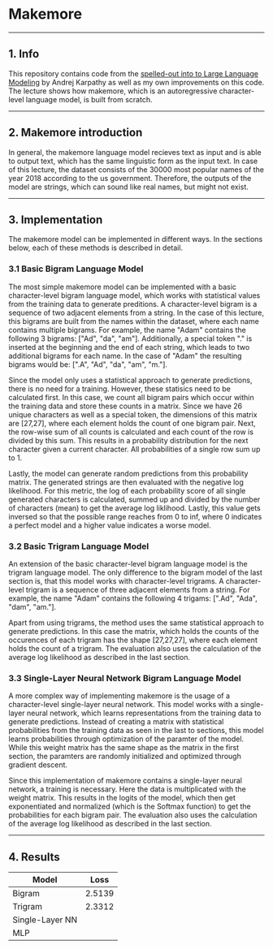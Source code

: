 # Makemore

<hr>

## 1. Info

This repository contains code from the [spelled-out into to Large Language Modeling](https://www.youtube.com/watch?v=PaCmpygFfXo&t=5s) by Andrej Karpathy as well as my own improvements on this code. The lecture shows how makemore, which is an autoregressive character-level language model, is built from scratch.

<hr>

## 2. Makemore introduction

In general, the makemore language model recieves text as input and is able to output text, which has the same linguistic form as the input text. In case of this lecture, the dataset consists of the 30000 most popular names of the year 2018 according to the us government. Therefore, the outputs of the model are strings, which can sound like real names, but might not exist.

<hr>

## 3. Implementation

The makemore model can be implemented in different ways. In the sections below, each of these methods is described in detail.

### 3.1 Basic Bigram Language Model

The most simple makemore model can be implemented with a basic character-level bigram language model, which works with statistical values from the training data to generate preditions. A character-level bigram is a sequence of two adjacent elements from a string. In the case of this lecture, this bigrams are built from the names within the dataset, where each name contains multiple bigrams. For example, the name "Adam" contains the following 3 bigrams: ["Ad", "da", "am"]. Additionally, a special token "." is inserted at the beginning and the end of each string, which leads to two additional bigrams for each name. In the case of "Adam" the resulting bigrams would be: [".A", "Ad", "da", "am", "m."].

Since the model only uses a statistical approach to generate predictions, there is no need for a training. However, these statisics need to be calculated first. In this case, we count all bigram pairs which occur within the training data and store these counts in a matrix. Since we have 26 unique characters as well as a special token, the dimensions of this matrix are [27,27], where each element holds the count of one bigram pair. Next, the row-wise sum of all counts is calculated and each count of the row is divided by this sum. This results in a probability distribution for the next character given a current character. All probabilities of a single row sum up to 1.

Lastly, the model can generate random predictions from this probability matrix. The generated strings are then evaluated with the negative log likelihood. For this metric, the log of each probability score of all single generated characters is calculated, summed up and divided by the number of characters (mean) to get the average log liklihood. Lastly, this value gets inversed so that the possible range reaches from 0 to inf, where 0 indicates a perfect model and a higher value indicates a worse model.

### 3.2 Basic Trigram Language Model

An extension of the basic character-level bigram language model is the trigram language model. The only difference to the bigram model of the last section is, that this model works with character-level trigrams. A character-level trigram is a sequence of three adjacent elements from a string. For example, the name "Adam" contains the following 4 trigams: [".Ad", "Ada", "dam", "am."].

Apart from using trigrams, the method uses the same statistical approach to generate predictions. In this case the matrix, which holds the counts of the occurences of each trigram has the shape [27,27,27], where each element holds the count of a trigram. The evaluation also uses the calculation of the average log likelihood as described in the last section.

### 3.3 Single-Layer Neural Network Bigram Language Model

A more complex way of implementing makemore is the usage of a character-level single-layer neural network. This model works with a single-layer neural network, which learns representations from the training data to generate predictions. Instead of creating a matrix with statistical probabilities from the training data as seen in the last to sections, this model learns probabilities through optimization of the paramter of the model. While this weight matrix has the same shape as the matrix in the first section, the paramters are randomly initialized and optimized through gradient descent.

Since this implementation of makemore contains a single-layer neural network, a training is necessary. Here the data is multiplicated with the weight matrix. This results in the logits of the model, which then get exponentiated and normalized (which is the Softmax function) to get the probabilities for each bigram pair. The evaluation also uses the calculation of the average log likelihood as described in the last section.

<hr>

## 4. Results

|  Model | Loss  |
|---|---|
| Bigram   | 2.5139  |
| Trigram  | 2.3312  |
| Single-Layer NN |   |
| MLP  |   |